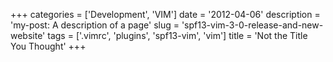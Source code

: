 +++
categories = ['Development', 'VIM']
date = '2012-04-06'
description = 'my-post: A description of a page'
slug = 'spf13-vim-3-0-release-and-new-website'
tags = ['.vimrc', 'plugins', 'spf13-vim', 'vim']
title = 'Not the Title You Thought'
+++
